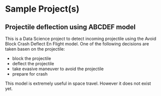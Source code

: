 # Sample Project(s)

## Projectile deflection using ABCDEF model

This is a Data Science project to detect incoming projectile using the Avoid Block Crash Deflect En Flight model. One of the following decisions are taken basen on the projectile:
- block the projectile
- deflect the projectile
- take evasive maneuver to avoid the projectile
- prepare for crash

This model is extremely useful in space travel. However it does not exist yet.
